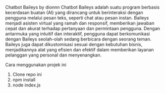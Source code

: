 Chatbot Baileys by dionnn
Chatbot Baileys adalah suatu program berbasis kecerdasan buatan (AI) yang dirancang untuk berinteraksi dengan pengguna melalui pesan teks, 
seperti chat atau pesan instan. Baileys menjadi asisten virtual yang ramah dan responsif, memberikan jawaban cepat dan akurat terhadap pertanyaan dan permintaan pengguna. 
Dengan antarmuka yang intuitif dan interaktif, pengguna dapat berkomunikasi dengan Baileys seolah-olah sedang berbicara dengan seorang teman. Baileys juga dapat dikustomisasi sesuai dengan kebutuhan bisnis,
menjadikannya alat yang efisien dan efektif dalam memberikan layanan pelanggan yang personal dan menyenangkan.

Cara menggunakan projek ini 
1. Clone repo ini
2. npm install
3. node index.js
